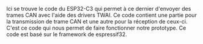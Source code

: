 Ici se trouve le code du ESP32-C3 qui permet à ce dernier d'envoyer des trames CAN avec l'aide des drivers TWAI. Ce
code contient une partie pour la transmission de trame CAN et une autre pour la réception de ceux-ci. C'est ce code
qui nous permet de faire fonctionner notre prototype. Ce code est basé sur le framework de espressif32.
